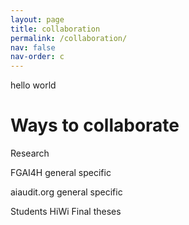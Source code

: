 ```yaml
---
layout: page
title: collaboration
permalink: /collaboration/
nav: false
nav-order: c
---
```

hello world

# Ways to collaborate
Research

FGAI4H
general
specific

aiaudit.org
general
specific

Students
HiWi
Final theses